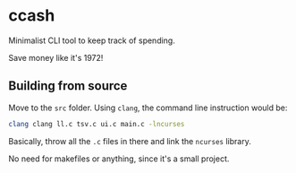 # ccash

Minimalist CLI tool to keep track of spending.

Save money like it's 1972!

## Building from source
Move to the `src` folder.
Using `clang`, the command line instruction would be:

```sh
clang clang ll.c tsv.c ui.c main.c -lncurses
```

Basically, throw all the `.c` files in there and link the
`ncurses` library.

No need for makefiles or anything, since it's a small project.
